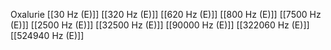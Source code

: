 Oxalurie
[[30 Hz (E)]]
[[320 Hz (E)]]
[[620 Hz (E)]]
[[800 Hz (E)]]
[[7500 Hz (E)]]
[[2500 Hz (E)]]
[[32500 Hz (E)]]
[[90000 Hz (E)]]
[[322060 Hz (E)]]
[[524940 Hz (E)]]